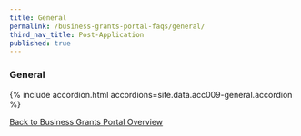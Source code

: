 ```yaml
---
title: General
permalink: /business-grants-portal-faqs/general/
third_nav_title: Post-Application
published: true
---
```


### General

{% include accordion.html accordions=site.data.acc009-general.accordion %}

[Back to Business Grants Portal Overview](/business-grants-portal/)
